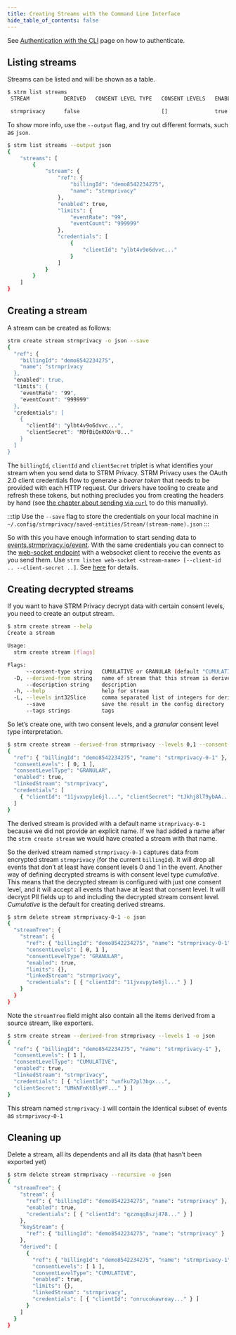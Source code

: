 ```yaml
---
title: Creating Streams with the Command Line Interface 
hide_table_of_contents: false
---
```


See [Authentication with the CLI](quickstart/authentication-cli.md)
page on how to authenticate.

## Listing streams

Streams can be listed and will be shown as a table.

```bash
$ strm list streams
 STREAM           DERIVED   CONSENT LEVEL TYPE   CONSENT LEVELS   ENABLED

 strmprivacy      false                          []               true
```

To show more info, use the `--output` flag, and try out different
formats, such as `json`.
```bash
$ strm list streams --output json
{
    "streams": [
        {
            "stream": {
                "ref": {
                    "billingId": "demo8542234275",
                    "name": "strmprivacy"
                },
                "enabled": true,
                "limits": {
                    "eventRate": "99",
                    "eventCount": "999999"
                },
                "credentials": [
                    {
                        "clientId": "ylbt4v9o6dvvc..."
                    }
                ]
            }
        }
    ]
}
```
## Creating a stream

A stream can be created as follows:
```bash
strm create stream strmprivacy -o json --save
{
  "ref": {
    "billingId": "demo8542234275",
    "name": "strmprivacy
  },
  "enabled": true,
  "limits": {
    "eventRate": "99",
    "eventCount": "999999"
  },
  "credentials": [
    {
      "clientId": "ylbt4v9o6dvvc...",
      "clientSecret": "M0fBiQnKNXn*U..."
    }
  ]
}
```

The `billingId`, `clientId` and `clientSecret` triplet is what
identifies your stream when you send data to STRM Privacy. STRM Privacy
uses the OAuth 2.0 client credentials flow to generate a *bearer token*
that needs to be provided with each HTTP request. Our drivers have
tooling to create and refresh these tokens, but nothing precludes you
from creating the headers by hand (see [the chapter about sending via
`curl`](sending-curl.md) to do this manually).

:::tip
Use the `--save` flag to store the credentials on your local machine in
`~/.config/strmprivacy/saved-entities/Stream/(stream-name).json`
:::

So with this you have enough information to start sending data to
[events.strmprivacy.io/event](https://events.strmprivacy.io/event). With
the same credentials you can connect to the [web-socket
endpoint](https://websocket.strmprivacy.io) with a websocket client to
receive the events as you send them. Use
`strm listen web-socket <stream-name> [--client-id .. --client-secret ..]`.
See [here](listen-web-socket.md) for details.

## Creating decrypted streams

If you want to have STRM Privacy decrypt data with certain consent
levels, you need to create an output stream.

```bash
$ strm create stream --help
Create a stream

Usage:
  strm create stream [flags]

Flags:
      --consent-type string   CUMULATIVE or GRANULAR (default "CUMULATIVE")
  -D, --derived-from string   name of stream that this stream is derived from
      --description string    description
  -h, --help                  help for stream
  -L, --levels int32Slice     comma separated list of integers for derived streams (default [])
      --save                  save the result in the config directory
      --tags strings          tags
```

So let’s create one, with two consent levels, and a *granular* consent
level type interpretation.
```bash
$ strm create stream --derived-from strmprivacy --levels 0,1 --consent-type GRANULAR -o json
{
  "ref": { "billingId": "demo8542234275", "name": "strmprivacy-0-1" },
  "consentLevels": [ 0, 1 ],
  "consentLevelType": "GRANULAR",
  "enabled": true,
  "linkedStream": "strmprivacy",
  "credentials": [
    { "clientId": "11jvxvpy1e6jl...", "clientSecret": "tJkhj8lT9ybAA..." }
  ]
}
```

The derived stream is provided with a default name `strmprivacy-0-1`
because we did not provide an explicit name. If we had added a name
after the `strm create stream` we would have created a stream with that
name.

So the derived stream named `strmprivacy-0-1` captures data from
encrypted stream `strmprivacy` (for the current `billingId`). It will
drop all events that don’t at least have consent levels 0 and 1 in the
event. Another way of defining decrypted streams is with consent level
type *cumulative*. This means that the decrypted stream is configured
with just one consent level, and it will accept all events that have at
least that consent level. It will decrypt PII fields up to and including
the decrypted stream consent level. *Cumulative* is the default for
creating derived streams.
```bash
$ strm delete stream strmprivacy-0-1 -o json
{
  "streamTree": {
    "stream": {
      "ref": { "billingId": "demo8542234275", "name": "strmprivacy-0-1" },
      "consentLevels": [ 0, 1 ],
      "consentLevelType": "GRANULAR",
      "enabled": true,
      "limits": {},
      "linkedStream": "strmprivacy",
      "credentials": [ { "clientId": "11jvxvpy1e6jl..." } ]
    }
  }
}
```

Note the `streamTree` field might also contain all the items derived
from a source stream, like exporters.
```bash
$ strm create stream --derived-from strmprivacy --levels 1 -o json
{
  "ref": { "billingId": "demo8542234275", "name": "strmprivacy-1" },
  "consentLevels": [ 1 ],
  "consentLevelType": "CUMULATIVE",
  "enabled": true,
  "linkedStream": "strmprivacy",
  "credentials": [ { "clientId": "vnfku72pl3bgx...",
  "clientSecret": "UMkNFnKt8ly#F..." } ]
}
```

This stream named `strmprivacy-1` will contain the identical subset of
events as `strmprivacy-0-1`

## Cleaning up

Delete a stream, all its dependents and all its data (that hasn’t been
exported yet)
```bash
$ strm delete stream strmprivacy --recursive -o json
{
  "streamTree": {
    "stream": {
      "ref": { "billingId": "demo8542234275", "name": "strmprivacy" },
      "enabled": true,
      "credentials": [ { "clientId": "qzzmqq8szj478..." } ]
    },
    "keyStream": {
      "ref": { "billingId": "demo8542234275", "name": "strmprivacy" }
    },
    "derived": [
      {
        "ref": { "billingId": "demo8542234275", "name": "strmprivacy-1" },
        "consentLevels": [ 1 ],
        "consentLevelType": "CUMULATIVE",
        "enabled": true,
        "limits": {},
        "linkedStream": "strmprivacy",
        "credentials": [ { "clientId": "onrucokawroay..." } ]
      }
    ]
  }
}
```